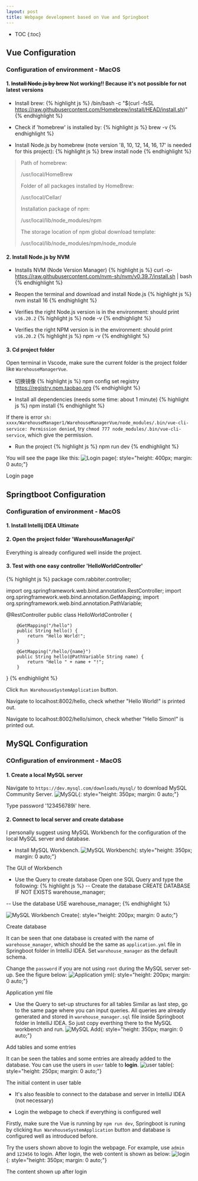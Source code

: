 ```yaml
---
layout: post
title: Webpage development based on Vue and Springboot
---
```


* TOC
{:toc}

## Vue Configuration
### Configuration of environment - MacOS
#### 1. <del>Install Node.js by brew</del> **Not working!!** Because it's not possible for not latest versions

- Install brew:
{% highlight js %}
/bin/bash -c "$(curl -fsSL https://raw.githubusercontent.com/Homebrew/install/HEAD/install.sh)"
{% endhighlight %}

- Check if 'homebrew' is installed by:
{% highlight js %}
brew -v
{% endhighlight %}

- Install Node.js by homebrew (note version '8, 10, 12, 14, 16, 17' is needed for this project):
{% highlight js %}
brew install node
{% endhighlight %}

> Path of homebrew:
>
> /usr/local/HomeBrew
>
> Folder of all packages installed by HomeBrew:
>
> /usr/local/Cellar/
>
> Installation package of npm:
>
> /usr/local/lib/node_modules/npm
>
> The storage location of npm global download template:
>
> /usr/local/lib/node_modules/npm/node_module

#### 2. Install Node.js by NVM

- Installs NVM (Node Version Manager)
{% highlight js %}
curl -o- https://raw.githubusercontent.com/nvm-sh/nvm/v0.39.7/install.sh | bash
{% endhighlight %}

- Reopen the terminal and download and install Node.js
{% highlight js %}
nvm install 16
{% endhighlight %}

- Verifies the right Node.js version is in the environment: should print `v16.20.2`
{% highlight js %}
node -v
{% endhighlight %}

- Verifies the right NPM version is in the environment: should print `v16.20.2`
{% highlight js %}
npm -v
{% endhighlight %}

#### 3. Cd project folder

Open terminal in Vscode, make sure the current folder is the project folder like `WarehouseManagerVue`.

- 切换镜像
{% highlight js %}
npm config set registry https://registry.npm.taobao.org
{% endhighlight %}

- Install all dependencies (needs some time: about 1 minute)
{% highlight js %}
npm install
{% endhighlight %}

If there is error `sh: xxxx/WarehouseManager1/WarehouseManagerVue/node_modules/.bin/vue-cli-service: Permission denied`, try `chmod 777 node_modules/.bin/vue-cli-service`, which give the permission.

- Run the project
{% highlight js %}
npm run dev
{% endhighlight %}

You will see the page like this:
![Login page](../../../../public/images/posts/2024/2024-04-26-Vue-Springboot/login-page.png){: style="height: 400px; margin: 0 auto;"}
<div class="caption">
  Login page
</div>

## Springtboot Configuration
### Configuration of environment - MacOS
#### 1. Install Intellij IDEA Ultimate

#### 2. Open the project folder 'WarehouseManagerApi'
Everything is already configured well inside the project.

#### 3. Test with one easy controller 'HelloWorldController'
{% highlight js %}
package com.rabbiter.controller;

import org.springframework.web.bind.annotation.RestController;
import org.springframework.web.bind.annotation.GetMapping;
import org.springframework.web.bind.annotation.PathVariable;

@RestController
public class HelloWorldController {

        @GetMapping("/hello")
        public String hello() {
            return "Hello World!";
        }

        @GetMapping("/hello/{name}")
        public String hello(@PathVariable String name) {
            return "Hello " + name + "!";
        }
}
{% endhighlight %}

Click `Run WarehouseSystemApplication` button.

Navigate to localhost:8002/hello, check whether "Hello World!" is printed out.

Navigate to localhost:8002/hello/simon, check whether "Hello Simon!" is printed out.

## MySQL Configuration
### COnfiguration of environment - MacOS
#### 1. Create a local MySQL server
Navigate to `https://dev.mysql.com/downloads/mysql/` to download MySQL Community Server.
![MySQL](../../../../public/images/posts/2024/2024-04-26-Vue-Springboot/mysql.png){: style="height: 350px; margin: 0 auto;"}
<div class="caption">
  Type password '123456789i' here.
</div>

#### 2. Connect to local server and create database
I personally suggest using MySQL Workbench for the configuration of the local MySQL server and database.

- Install MySQL Workbench.
![MySQL Workbench](../../../../public/images/posts/2024/2024-04-26-Vue-Springboot/mysql-workbench.png){: style="height: 350px; margin: 0 auto;"}
<div class="caption">
  The GUI of Workbench
</div>

- Use the Query to create database
Open one SQL Query and type the following:
{% highlight js %}
-- Create the database
CREATE DATABASE IF NOT EXISTS warehouse_manager;

-- Use the database
USE warehouse_manager;
{% endhighlight %}

![MySQL Workbench Create](../../../../public/images/posts/2024/2024-04-26-Vue-Springboot/mysql-create.png){: style="height: 200px; margin: 0 auto;"}
<div class="caption">
  Create database
</div>

It can be seen that one database is created with the name of `warehouse_manager`, which should be the same as `application.yml` file in Springboot folder in IntelliJ IDEA. Set `warehouse_manager` as the default schema.

Change the `password` if you are not using `root` during the MySQL server set-up. See the figure below:
![Application yml](../../../../public/images/posts/2024/2024-04-26-Vue-Springboot/application-yml.png){: style="height: 200px; margin: 0 auto;"}
<div class="caption">
  Application yml file
</div>

- Use the Query to set-up structures for all tables
Similar as last step, go to the same page where you can input queries. All queries are already generated and stored in `warehouse_manager.sql` file inside Springboot folder in IntelliJ IDEA. So just copy everthing there to the MySQL workbench and run.
![MySQL Add](../../../../public/images/posts/2024/2024-04-26-Vue-Springboot/mysql-add.png){: style="height: 350px; margin: 0 auto;"}
<div class="caption">
  Add tables and some entries
</div>

It can be seen the tables and some entries are already added to the database. You can use the users in `user` table to **login**.
![user table](../../../../public/images/posts/2024/2024-04-26-Vue-Springboot/user-table.png){: style="height: 250px; margin: 0 auto;"}
<div class="caption">
  The initial content in user table
</div>

- It's also feasible to connect to the database and server in IntelliJ IDEA (not necessary)

- Login the webpage to check if everything is configured well

Firstly, make sure the Vue is running by `npm run dev`, Springboot is runing by clicking `Run WarehouseSystemApplication` button and database is configured well as introduced before.

Try the users shown above to login the webpage. For example, use `admin` and `123456` to login. After login, the web content is shown as below:
![login](../../../../public/images/posts/2024/2024-04-26-Vue-Springboot/after-login.png){: style="height: 350px; margin: 0 auto;"}
<div class="caption">
  The content shown up after login
</div>
